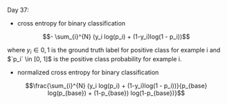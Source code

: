Day 37:

- cross entropy for binary classification
```math
- \sum_{i}^{N} (y_i log(p_i) + (1-y_i)log(1 - p_i))
```
where $`y_i \in {0, 1}`$ is the ground truth label for positive class for example i and $`p_i` \in [0, 1]$ is the positive class probability for example i.
- normalized cross entropy for binary classification
```math
\frac{\sum_{i}^{N} (y_i log(p_i) + (1-y_i)log(1 - p_i))}{p_{base} log(p_{base}) + (1-p_{base}) log(1-p_{base})}
```
